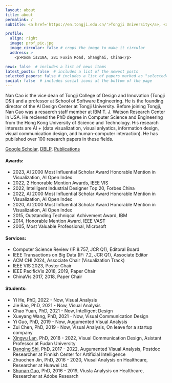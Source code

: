 ```yaml
---
layout: about
title: about
permalink: /
subtitle: <a href='https://en.tongji.edu.cn/'>Tongji University</a>, <a href='https://idvxlab.com/'>Intelligent Big Data Visualizaiton Lab</a>

profile:
  align: right
  image: prof_pic.jpg
  image_circular: false # crops the image to make it circular
  address: >
    <p>Room is218A, 281 Fuxin Road, Shanghai, China</p>

news: false  # includes a list of news items
latest_posts: false  # includes a list of the newest posts
selected_papers: false # includes a list of papers marked as "selected={true}"
social: false  # includes social icons at the bottom of the page
---
```

Nan Cao is the vice dean of Tongji College of Design and Innovation (Tongji D&I) and a professor at  School of Software Engineering. He is the founding director of the AI Design Center at Tongji University. Before joining Tongji, Nan Cao was a resaerch staff member at IBM T. J. Watson Research Center in USA. He recieved the PhD degree in Computer Science and Engineering from the Hong Kong University of Science and Technology. His research interests are AI + (data visualization, visual anlyatics, information design, visual communication design, and human-computer interaction). He has pubilshed over 100 research papers in these fields.

[Google Scholar](https://scholar.google.com/citations?user=5I0mFcsAAAAJ), [DBLP](https://dblp.org/pid/66/5146.html), [Publications](https://idvxlab.com/publication.html)

#### Awards:
- 2023, AI 2000 Most Influential Scholar Award Honorable Mention in Visualization, AI Open Index
- 2022, 2 Honorable Mention Awards, IEEE VIS
- 2022, Intelligent Industrial Designer Top 20, Forbes China
- 2022, AI 2000 Most Influential Scholar Award Honorable Mention in Visualization, AI Open Index
- 2020, AI 2000 Most Influential Scholar Award Honorable Mention in Visualization, AI Open Index
- 2015, Outstanding Techniqcal Achivement Award, IBM
- 2014, Honorable Mention Award, IEEE VAST
- 2005, Most Valuable Professional, Microsoft  

#### Services:
- Computer Science Review (IF:8.757, JCR Q1), Editoral Board
- IEEE Transactions on Big Data (IF: 7.2, JCR Q1), Associate Editor
- ACM CHI 2024, Associate Chair (Visualization Track)
- IEEE VIS 2023, Poster Chair
- IEEE PacificVis 2018, 2019, Paper Chair
- ChinaVis 2017, 2018, Paper Chair

#### Students: 
- Yi He, PhD, 2022 - Now, Visual Analysis
- Jie Bao, PhD, 2021 - Now, Visual Analysis
- Chao Yuan, PhD, 2021 - Now, Intelligent Design
- Xueyang Wang, PhD, 2021 - Now, Visual Communication Design
- Yi Guo, PhD, 2019 - Now, Augumented Visual Analysis
- Zui Chen, PhD, 2019 - Now, Visual Analysis, On leave for a startup company
- [Xingyu Lan](https://olivialan.github.io/), PhD, 2018 - 2022, Visual Communication Design, Asistant Professor at Fudan University
- [Danqing Shi](https://sdq.github.io/), PhD, 2017 - 2022, Augumented Visual Analysis, Postdoc Researcher at Finnish Center for Artificial Intelligence
- Zhuochen Jin, PhD, 2016 - 2020, Viusal Analysis on Healthcare, Researcher at Huawei Ltd.
- [Shunan Guo](https://research.adobe.com/person/shunan-guo/), PhD, 2016 - 2019, Viusla Analysis on Healthcare, Researcher at Adobe Research